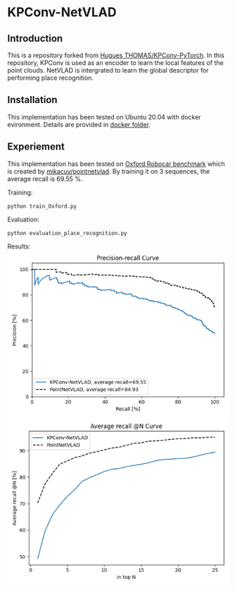 # KPConv-NetVLAD
## Introduction
This is a repository forked from [Hugues THOMAS/KPConv-PyTorch](https://github.com/HuguesTHOMAS/KPConv-PyTorch). 
In this repository, KPConv is used as an encoder to learn the local features of the point clouds. NetVLAD is intergrated to learn the global descriptor for performing place recognition. 

## Installation
This implementation has been tested on Ubuntu 20.04 with docker evironment. Details are provided in [docker folder](./docker/README.md).

## Experiement
This implementation has been tested on [Oxford Robocar benchmark](https://drive.google.com/drive/folders/1Wn1Lvvk0oAkwOUwR0R6apbrekdXAUg7D) which is created by [mikacuy/pointnetvlad](https://github.com/mikacuy/pointnetvlad).
By training it on 3 sequences, the average recall is 69.55 %.

Training:
```
python train_Oxford.py
```

Evaluation:
```
python evaluation_place_recognition.py
```

Results: \
![Precision Recall Curve](./doc/precision_recall_curve.png) \
![Average Recall Curve](./doc/average_recall_curve.png)